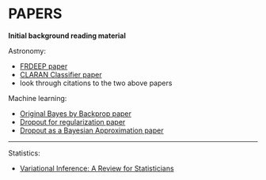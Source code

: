 # PAPERS

**Initial background reading material**

Astronomy:

- [FRDEEP paper](https://arxiv.org/pdf/1903.11921.pdf)
- [CLARAN Classifier paper](https://arxiv.org/pdf/1805.12008.pdf)
- look through citations to the two above papers

Machine learning:

 - [Original Bayes by Backprop paper](https://arxiv.org/pdf/1505.05424.pdf)
 - [Dropout for regularization paper](https://arxiv.org/pdf/1207.0580.pdf)
 - [Dropout as a Bayesian Approximation paper](https://arxiv.org/pdf/1506.02142.pdf)
 
 ---------------------------------------------------------------------------------------------------------------------------------------------------------------------------------
 Statistics:
 
 - [Variational Inference: A Review for Statisticians](https://arxiv.org/pdf/1601.00670.pdf)
